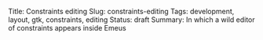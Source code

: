 Title: Constraints editing 
Slug: constraints-editing
Tags: development, layout, gtk, constraints, editing 
Status: draft
Summary: In which a wild editor of constraints appears inside Emeus


